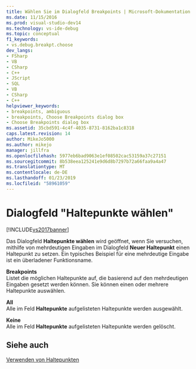 ```yaml
---
title: Wählen Sie im Dialogfeld Breakpoints | Microsoft-Dokumentation
ms.date: 11/15/2016
ms.prod: visual-studio-dev14
ms.technology: vs-ide-debug
ms.topic: conceptual
f1_keywords:
- vs.debug.breakpt.choose
dev_langs:
- FSharp
- VB
- CSharp
- C++
- JScript
- SQL
- VB
- CSharp
- C++
helpviewer_keywords:
- breakpoints, ambiguous
- breakpoints, Choose Breakpoints dialog box
- Choose Breakpoints dialog box
ms.assetid: 35cbd591-4c4f-4035-8731-8162ba1c8318
caps.latest.revision: 14
author: MikeJo5000
ms.author: mikejo
manager: jillfra
ms.openlocfilehash: 5977eb6bad9063e1ef08502cac53159a37c27151
ms.sourcegitcommit: 8b538eea125241e9d6d8b7297b72a66faa9a4a47
ms.translationtype: MT
ms.contentlocale: de-DE
ms.lasthandoff: 01/23/2019
ms.locfileid: "58961059"
---
```

# <a name="choose-breakpoints-dialog-box"></a>Dialogfeld "Haltepunkte wählen"
[!INCLUDE[vs2017banner](../includes/vs2017banner.md)]

Das Dialogfeld **Haltepunkte wählen** wird geöffnet, wenn Sie versuchen, mithilfe von mehrdeutigen Eingaben im Dialogfeld **Neuer Haltepunkt** einen Haltepunkt zu setzen. Ein typisches Beispiel für eine mehrdeutige Eingabe ist ein überladener Funktionsname.  
  
 **Breakpoints**  
 Listet die möglichen Haltepunkte auf, die basierend auf den mehrdeutigen Eingaben gesetzt werden können. Sie können einen oder mehrere Haltepunkte auswählen.  
  
 **All**  
 Alle im Feld **Haltepunkte** aufgelisteten Haltepunkte werden ausgewählt.  
  
 **Keine**  
 Alle im Feld **Haltepunkte** aufgelisteten Haltepunkte werden gelöscht.  
  
## <a name="see-also"></a>Siehe auch  
 [Verwenden von Haltepunkten](../debugger/using-breakpoints.md)
